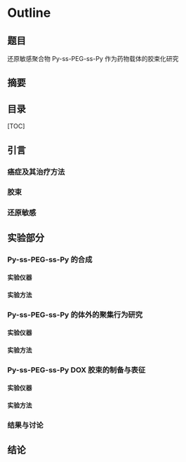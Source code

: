 # Outline

## 题目

还原敏感聚合物 Py-ss-PEG-ss-Py 作为药物载体的胶束化研究

## 摘要

## 目录

[TOC]

## 引言

### 癌症及其治疗方法

### 胶束

### 还原敏感

## 实验部分

### Py-ss-PEG-ss-Py 的合成

#### 实验仪器

#### 实验方法

### Py-ss-PEG-ss-Py 的体外的聚集行为研究

#### 实验仪器

#### 实验方法

### Py-ss-PEG-ss-Py DOX 胶束的制备与表征

#### 实验仪器

#### 实验方法



### 结果与讨论

## 结论